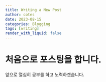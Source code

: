 ```yaml
---
title: Writing a New Post
author: cotes
date: 2023-08-15
categories: Blogging
tags: [writing]
render_with_liquid: false
---
```


# 처음으로 포스팅을 합니다.

앞으로 열심히 공부를 하고 노력하겟습니다.
